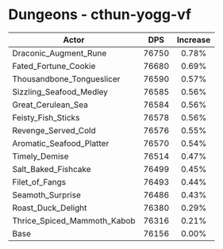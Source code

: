 # Dungeons - cthun-yogg-vf
| Actor | DPS | Increase |
|---|:---:|:---:|
|Draconic_Augment_Rune|76750|0.78%|
|Fated_Fortune_Cookie|76680|0.69%|
|Thousandbone_Tongueslicer|76590|0.57%|
|Sizzling_Seafood_Medley|76585|0.56%|
|Great_Cerulean_Sea|76584|0.56%|
|Feisty_Fish_Sticks|76578|0.56%|
|Revenge_Served_Cold|76576|0.55%|
|Aromatic_Seafood_Platter|76570|0.54%|
|Timely_Demise|76514|0.47%|
|Salt_Baked_Fishcake|76499|0.45%|
|Filet_of_Fangs|76493|0.44%|
|Seamoth_Surprise|76486|0.43%|
|Roast_Duck_Delight|76380|0.29%|
|Thrice_Spiced_Mammoth_Kabob|76316|0.21%|
|Base|76156|0.00%|
